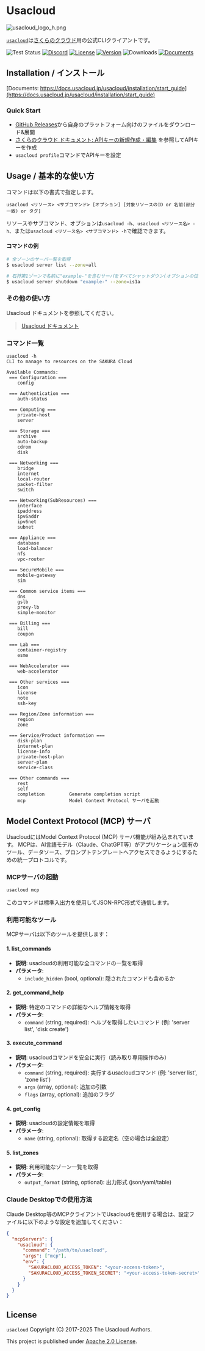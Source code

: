 # Usacloud

![usacloud_logo_h.png](usacloud_logo_h.png)

[`usacloud`](https://github.com/sacloud/usacloud)は[さくらのクラウド](http://cloud.sakura.ad.jp/index.html)用の公式CLIクライアントです。  

![Test Status](https://github.com/sacloud/usacloud/workflows/Tests/badge.svg)
[![Discord](https://img.shields.io/badge/Discord-SAKURA%20Users-blue)](https://discord.gg/yUEDN8hbMf)
[![License](https://img.shields.io/github/license/sacloud/usacloud)](LICENSE.txt)
[![Version](https://img.shields.io/github/v/tag/sacloud/usacloud)](https://github.com/sacloud/usacloud/releases/latest)
![Downloads](https://img.shields.io/github/downloads/sacloud/usacloud/total)
[![Documents](https://img.shields.io/badge/docs-Documents%20%20for%20Usacloud-green)](https://docs.usacloud.jp/usacloud)

## Installation / インストール

[Documents: https://docs.usacloud.jp/usacloud/installation/start_guide](https://docs.usacloud.jp/usacloud/installation/start_guide)

### Quick Start

- [GitHub Releases](https://github.com/sacloud/usacloud/releases/latest)から自身のプラットフォーム向けのファイルをダウンロード&展開
- [さくらのクラウド ドキュメント: APIキーの新規作成・編集](https://manual.sakura.ad.jp/cloud/api/apikey.html#id3) を参照してAPIキーを作成
- `usacloud profile`コマンドでAPIキーを設定

## Usage / 基本的な使い方

コマンドは以下の書式で指定します。

    usacloud <リソース> <サブコマンド> [オプション] [対象リソースのID or 名前(部分一致) or タグ]

リソースやサブコマンド、オプションは`usacloud -h`、`usacloud <リソース名> -h`、または`usacloud <リソース名> <サブコマンド> -h`で確認できます。

#### コマンドの例

```bash
# 全ゾーンのサーバ一覧を取得
$ usacloud server list --zone=all

# 石狩第1ゾーンで名前に"example-"を含むサーバをすべてシャットダウン(オプションの位置は引数の後ろでもOK)
$ usacloud server shutdown "example-" --zone=is1a
```

### その他の使い方

Usacloud ドキュメントを参照してください。
> [Usacloud ドキュメント](https://docs.usacloud.jp/usacloud)

### コマンド一覧

```shell
usacloud -h
CLI to manage to resources on the SAKURA Cloud

Available Commands:
 === Configuration ===
    config             

 === Authentication ===
    auth-status        

 === Computing ===
    private-host       
    server             

 === Storage ===
    archive            
    auto-backup        
    cdrom              
    disk               

 === Networking ===
    bridge             
    internet           
    local-router       
    packet-filter      
    switch             

 === Networking(SubResources) ===
    interface          
    ipaddress          
    ipv6addr           
    ipv6net            
    subnet             

 === Appliance ===
    database           
    load-balancer      
    nfs                
    vpc-router         

 === SecureMobile ===
    mobile-gateway     
    sim                

 === Common service items ===
    dns                
    gslb               
    proxy-lb           
    simple-monitor     

 === Billing ===
    bill               
    coupon             

 === Lab ===
    container-registry 
    esme               

 === WebAccelerator ===
    web-accelerator    

 === Other services ===
    icon               
    license            
    note               
    ssh-key            

 === Region/Zone information ===
    region             
    zone               

 === Service/Product information ===
    disk-plan          
    internet-plan      
    license-info       
    private-host-plan  
    server-plan        
    service-class      

 === Other commands ===
    rest               
    self               
    completion         Generate completion script
    mcp                Model Context Protocol サーバを起動
```

## Model Context Protocol (MCP) サーバ

UsacloudにはModel Context Protocol (MCP) サーバ機能が組み込まれています。
MCPは、AI言語モデル（Claude、ChatGPT等）がアプリケーション固有のツール、データソース、プロンプトテンプレートへアクセスできるようにするための統一プロトコルです。

### MCPサーバの起動

```bash
usacloud mcp
```

このコマンドは標準入出力を使用してJSON-RPC形式で通信します。

### 利用可能なツール

MCPサーバは以下のツールを提供します：

#### 1. list_commands
- **説明**: usacloudの利用可能な全コマンドの一覧を取得
- **パラメータ**: 
  - `include_hidden` (bool, optional): 隠されたコマンドも含めるか

#### 2. get_command_help
- **説明**: 特定のコマンドの詳細なヘルプ情報を取得
- **パラメータ**:
  - `command` (string, required): ヘルプを取得したいコマンド (例: 'server list', 'disk create')

#### 3. execute_command
- **説明**: usacloudコマンドを安全に実行（読み取り専用操作のみ）
- **パラメータ**:
  - `command` (string, required): 実行するusacloudコマンド (例: 'server list', 'zone list')
  - `args` (array, optional): 追加の引数
  - `flags` (array, optional): 追加のフラグ

#### 4. get_config
- **説明**: usacloudの設定情報を取得
- **パラメータ**:
  - `name` (string, optional): 取得する設定名（空の場合は全設定）

#### 5. list_zones
- **説明**: 利用可能なゾーン一覧を取得
- **パラメータ**:
  - `output_format` (string, optional): 出力形式 (json/yaml/table)

### Claude Desktopでの使用方法

Claude Desktop等のMCPクライアントでUsacloudを使用する場合は、設定ファイルに以下のような設定を追加してください：

```json
{
  "mcpServers": {
    "usacloud": {
      "command": "/path/to/usacloud",
      "args": ["mcp"],
      "env": {
        "SAKURACLOUD_ACCESS_TOKEN": "<your-access-token>",
        "SAKURACLOUD_ACCESS_TOKEN_SECRET": "<your-access-token-secret>"
      }
    }
  }
}
```

## License

 `usacloud` Copyright (C) 2017-2025 The Usacloud Authors.

  This project is published under [Apache 2.0 License](LICENSE.txt).
